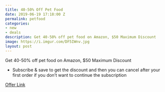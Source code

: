 ```yaml
---
title: 40-50% Off Pet Food
date: 2019-06-19 17:18:00 Z
permalink: petfood
categories:
- new
- deals
description: Get 40-50% off pet food on Amazon, $50 Maximum Discount
image: https://i.imgur.com/DF5IWnv.jpg
layout: post
---
```


Get 40-50% off pet food on Amazon, $50 Maximum Discount
* Subscribe & save to get the discount and then you can cancel after your first order if you don’t want to continue the subscription

[Offer Link](https://www.amazon.com/s?i=pets&bbn=2975312011&rh=n%3A2619533011%2Cn%3A%212619534011%2Cn%3A2975312011%2Cn%3A2975359011%2Cp_n_is_sns_available%3A2617006011&pf_rd_i=14805619011&pf_rd_m=ATVPDKIKX0DER&pf_rd_p=f26df669-efd2-4128-8d2b-abbc9e9d51e9&pf_rd_r=XJC0QT3ME55G867Z7MCQ&pf_rd_s=merchandised-search-5&pf_rd_t=101&ref=s9_acss_bw_cg_SNSGRID_2a1_w&_encoding=UTF8&tag=atldeals00-20&linkCode=ur2&linkId=1ff499cf9f7b24db0f6ff571bda35d3f&camp=1789&creative=9325)
